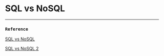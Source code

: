 # SQL vs NoSQL
___
### `Reference`

[SQL vs NoSQL][link]

[link]: https://hanamon.kr/데이터베이스-sql-vs-nosql/

[SQL vs NoSQL 2][link]

[link]: https://gyoogle.dev/blog/computer-science/data-base/SQL%20&%20NOSQL.html
